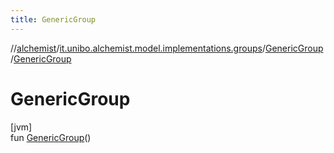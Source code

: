 ```yaml
---
title: GenericGroup
---
```

//[alchemist](../../../index.html)/[it.unibo.alchemist.model.implementations.groups](../index.html)/[GenericGroup](index.html)/[GenericGroup](-generic-group.html)



# GenericGroup



[jvm]\
fun [GenericGroup](-generic-group.html)()




